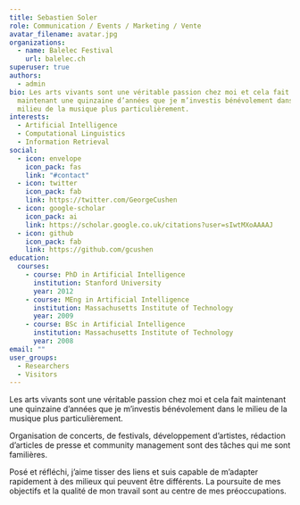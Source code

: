 ```yaml
---
title: Sebastien Soler
role: Communication / Events / Marketing / Vente
avatar_filename: avatar.jpg
organizations:
  - name: Balelec Festival
    url: balelec.ch
superuser: true
authors:
  - admin
bio: Les arts vivants sont une véritable passion chez moi et cela fait
  maintenant une quinzaine d’années que je m’investis bénévolement dans le
  milieu de la musique plus particulièrement.
interests:
  - Artificial Intelligence
  - Computational Linguistics
  - Information Retrieval
social:
  - icon: envelope
    icon_pack: fas
    link: "#contact"
  - icon: twitter
    icon_pack: fab
    link: https://twitter.com/GeorgeCushen
  - icon: google-scholar
    icon_pack: ai
    link: https://scholar.google.co.uk/citations?user=sIwtMXoAAAAJ
  - icon: github
    icon_pack: fab
    link: https://github.com/gcushen
education:
  courses:
    - course: PhD in Artificial Intelligence
      institution: Stanford University
      year: 2012
    - course: MEng in Artificial Intelligence
      institution: Massachusetts Institute of Technology
      year: 2009
    - course: BSc in Artificial Intelligence
      institution: Massachusetts Institute of Technology
      year: 2008
email: ""
user_groups:
  - Researchers
  - Visitors
---
```

Les arts vivants sont une véritable passion chez moi et cela fait maintenant une quinzaine d’années que je m’investis bénévolement dans le milieu de la musique plus particulièrement. 

Organisation de concerts, de festivals, développement d’artistes, rédaction d’articles de presse et community management sont des tâches qui me sont familières. 

Posé et réfléchi, j’aime tisser des liens et suis capable de m’adapter rapidement à des milieux qui peuvent être différents. La poursuite de mes objectifs et la qualité de mon travail sont au centre de mes préoccupations.